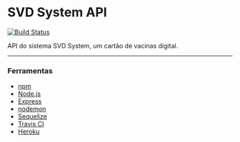 # SVD System API
[![Build Status](https://travis-ci.com/svd-system/svd-system-api.svg?branch=develop)](https://travis-ci.com/svd-system/svd-system-api)

API do sistema SVD System, um cartão de vacinas digital.

---
### Ferramentas

*  [npm](https://www.npmjs.com/)
*  [Node.js](https://nodejs.org/en/)
*  [Express](https://expressjs.com/pt-br/)
*  [nodemon](https://nodemon.io/)
*  [Sequelize](https://sequelize.org/)
*  [Travis CI](https://travis-ci.com/)
*  [Heroku](https://dashboard.heroku.com/)